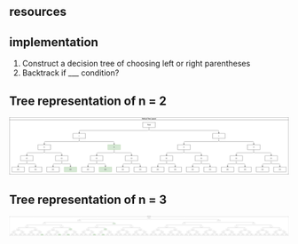 ## resources

<!-- * [Regular expression to DFA | GeeksforGeeks](https://www.geeksforgeeks.org/regular-expression-to-dfa/) -->


## implementation
1. Construct a decision tree of choosing left or right parentheses
2. Backtrack if ___ condition?

## Tree representation of n = 2 
![regex to dfa](resources/tree_n_2.drawio.png)

## Tree representation of n = 3 
![regex to dfa](resources/tree_n_3.drawio.png)

